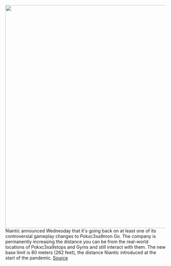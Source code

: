 <img src='https://cdn.vox-cdn.com/thumbor/HFe1z4y0WDRA73TX08d8N9JacYs=/0x0:2040x1360/1200x800/filters:focal(857x517:1183x843)/cdn.vox-cdn.com/uploads/chorus_image/image/69776653/jbareham_160711_1134_0051_02.0.0.jpg' width='700px' /><br/>
Niantic announced Wednesday that it's going back on at least one of its controversial gameplay changes to Pokxc3xa9mon Go. The company is permanently increasing the distance you can be from the real-world locations of Pokxc3xa9stops and Gyms and still interact with them. The new base limit is 80 meters (262 feet), the distance Niantic introduced at the start of the pandemic.
<a href='https://www.theverge.com/2021/8/25/22642030/niantic-pokemon-go-pandemic-interaction-distance-80-meters'> Source <a/>